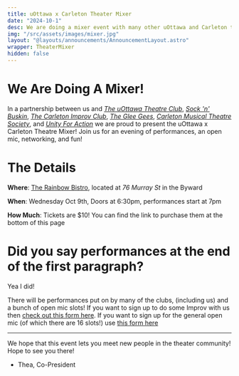```yaml
---
title: uOttawa x Carleton Theater Mixer
date: "2024-10-1"
desc: We are doing a mixer event with many other uOttawa and Carleton theater clubs!
img: "/src/assets/images/mixer.jpg"
layout: "@layouts/announcements/AnnouncementLayout.astro"
wrapper: TheaterMixer
hidden: false
---
```


# We Are Doing A Mixer!

In a partnership between us and 
[*The uOttawa Theatre Club*](https://www.instagram.com/uottawatheatreclub/), 
[*Sock 'n' Buskin*](https://www.instagram.com/snbtheatre/), 
[*The Carleton Improv Club*](https://instagram.com/carletonimprov/), 
[*The Glee Gees*](https://instagram.com/gleegees/), 
[*Carleton Musical Theatre Society*](https://www.instagram.com/carletonmts), 
and [*Unity For Action*](https://www.instagram.com/unityforaction/)
we are proud to present the uOttawa x Carleton Theatre Mixer! Join us for an evening of performances, an open mic, networking, and fun!

# The Details
**Where**: [The Rainbow Bistro](https://therainbow.ca/), located at *76 Murray St* in the Byward

**When**: Wednesday Oct 9th, Doors at 6:30pm, performances start at 7pm

**How Much**: Tickets are $10! You can find the link to purchase them at the bottom of this page

# Did you say performances at the end of the first paragraph?
Yea I did!

There will be performances put on by many of the clubs, (including us) and a bunch of open mic slots! If you want to sign up to do some Improv with us then [check out this form here](https://docs.google.com/forms/d/e/1FAIpQLSdnlfPOF8a1UUC6dm97RQCPEn7PaDWKh1TRnFjdB_R-tjcmow/viewform?usp=sf_link). If you want to sign up for the general open mic (of which there are 16 slots!) use [this form here](https://docs.google.com/forms/d/e/1FAIpQLSfnoSuRsj8-gqw-GCsfuGUMSfWIj33nOB9fYcE6RPvNPrVIMw/viewform?usp=sf_link)

---

We hope that this event lets you meet new people in the theater community! Hope to see you there!

- Thea, Co-President